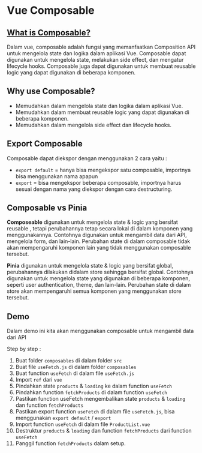 # Vue Composable

## [What is Composable?](https://vuejs.org/guide/reusability/composables)
Dalam vue, composable adalah fungsi yang memanfaatkan Composition API untuk mengelola state dan logika dalam aplikasi Vue. Composable dapat digunakan untuk mengelola state, melakukan side effect, dan mengatur lifecycle hooks. Composable juga dapat digunakan untuk membuat reusable logic yang dapat digunakan di beberapa komponen.

## Why use Composable?
- Memudahkan dalam mengelola state dan logika dalam aplikasi Vue.
- Memudahkan dalam membuat reusable logic yang dapat digunakan di beberapa komponen.
- Memudahkan dalam mengelola side effect dan lifecycle hooks.

## Export Composable 
Composable dapat diekspor dengan menggunakan 2 cara yaitu :
- `export default` = hanya bisa mengekspor satu composable, importnya bisa menggunakan nama apapun
- `export` = bisa mengekspor beberapa composable, importnya harus sesuai dengan nama yang diekspor dengan cara destructuring.

## Composable vs Pinia
**Composeable** digunakan untuk mengelola state & logic yang bersifat reusable , tetapi perubahannya tetap secara lokal di dalam komponen yang menggunakannya. Contohnya digunakan untuk mengambil data dari API, mengelola form, dan lain-lain. Perubahan state di dalam composable tidak akan mempengaruhi komponen lain yang tidak menggunakan composable tersebut.

**Pinia** digunakan untuk mengelola state & logic yang bersifat global, perubahannya dilakukan didalam store sehingga bersifat global. Contohnya digunakan untuk mengelola state yang digunakan di beberapa komponen, seperti user authentication, theme, dan lain-lain. Perubahan state di dalam store akan mempengaruhi semua komponen yang menggunakan store tersebut.

## Demo 
Dalam demo ini kita akan menggunakan composable untuk mengambil data dari API

Step by step : 
1. Buat folder `composables` di dalam folder `src`
2. Buat file `useFetch.js` di dalam folder `composables`
3. Buat function `useFetch` di dalam file `useFetch.js`
4. Import `ref` dari `vue`
5. Pindahkan state `products` & `loading` ke dalam function `useFetch`
6. Pindahkan function `fetchProducts` di dalam function `useFetch`
7. Pastikan function useFetch mengembalikan state `products` & `loading` dan function `fetchProducts`
8. Pastikan export function `useFetch` di dalam file `useFetch.js`, bisa menggunakan `export default` / `export`
8. Import function `useFetch` di dalam file `ProductList.vue`
9. Destruktur `products` & `loading` dan function `fetchProducts` dari function `useFetch`
10. Panggil function `fetchProducts` dalam setup.